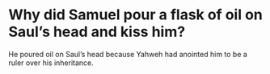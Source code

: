 # Why did Samuel pour a flask of oil on Saul’s head and kiss him?

He poured oil on Saul’s head because Yahweh had anointed him to be a ruler over his inheritance.
